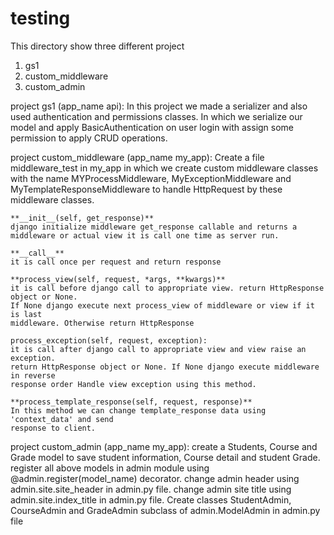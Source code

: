 # testing
This directory show three different project
1. gs1
2. custom_middleware
3. custom_admin

project gs1 (app_name api):
    In this project we made a serializer and also  used authentication and 
    permissions classes. In which we serialize our model and apply 
    BasicAuthentication on user login with assign some permission to
    apply CRUD operations.

project custom_middleware (app_name my_app):
    Create a file middleware_test in my_app in which we create custom
    middleware classes with the name MYProcessMiddleware, MyExceptionMiddleware
    and MyTemplateResponseMiddleware to handle HttpRequest by these
    middleware classes.
    
    **__init__(self, get_response)**
    django initialize middleware get_response callable and returns a
    middleware or actual view it is call one time as server run.
    
    **__call__**
    it is call once per request and return response
    
    **process_view(self, request, *args, **kwargs)**
    it is call before django call to appropriate view. return HttpResponse object or None.
    If None django execute next process_view of middleware or view if it is last
    middleware. Otherwise return HttpResponse
    
    process_exception(self, request, exception):
    it is call after django call to appropriate view and view raise an exception.
    return HttpResponse object or None. If None django execute middleware in reverse
    response order Handle view exception using this method.

    **process_template_response(self, request, response)**
    In this method we can change template_response data using 'context_data' and send
    response to client.

project custom_admin (app_name my_app):
    create a Students, Course and Grade model to save student information, Course detail
    and student Grade.
    register all above models in admin module using @admin.register(model_name) decorator. 
    change admin header using admin.site.site_header in admin.py file.
    change admin site title using admin.site.index_title in admin.py file.
    Create classes StudentAdmin, CourseAdmin and GradeAdmin subclass of admin.ModelAdmin
    in admin.py file
    